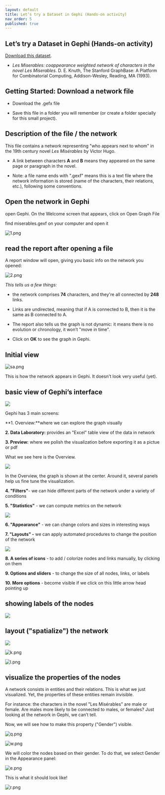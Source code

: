 ```yaml
---
layout: default
title: Let’s try a Dataset in Gephi (Hands-on activity)
nav_order: 5
published: true
---
```


## Let’s try a Dataset in Gephi (Hands-on activity)

[Download this dataset](https://github.com/ubc-library-rc/gephi-palladio/blob/master/miserables_result%202.gexf). 

 - _Les Miserables: coappearance weighted network of characters in the novel Les Miserables_. D. E. Knuth, The Stanford GraphBase: A Platform for Combinatorial Computing, Addison-Wesley, Reading, MA (1993).

## **Getting Started: Download a network file**

- Download the .gefx file

- Save this file in a folder you will remember (or create a folder specially for this small project).

## **Description of the file / the network**

This file contains a network representing "who appears next to whom" in the 19th century novel _Les Misérables_ by Victor Hugo.

 - A link between characters **A** and **B** means they appeared on the same page or paragraph in the novel.

- Note: a file name ends with ".gexf" means this is a text file where the network information is stored (name of the characters, their relations, etc.), following some conventions.

## **Open the network in Gephi**

open Gephi. On the Welcome screen that appears, click on Open Graph File

find miserables.gexf on your computer and open it

![1.png]({{site.baseurl}}/content/figures/1.png)


## **read the report after opening a file**

A report window will open, giving you basic info on the network you opened:

![2.png]({{site.baseurl}}/content/figures/2.png)


_This tells us a few things:_

- the network comprises **74** characters, and they're all connected by **248** links.

- Links are undirected, meaning that if A is connected to B, then it is the same as B connected to A.

- The report also tells us the graph is not dynamic: it means there is no evolution or chronology, it won’t "move in time".

- Click on **OK** to see the graph in Gephi.

## **Initial view**

![sa.png]({{site.baseurl}}/sa.png)

This is how the network appears in Gephi.  It doesn't look very useful (yet).    

## **basic view of Gephi’s interface**

![]({{site.baseurl}}//ba.png)


Gephi has 3 main screens:

**1. Overview:**where we can explore the graph visually

**2. Data Laboratory:** provides an "Excel" table view of the data in network

**3. Preview:** where we polish the visualization before exporting it as a pictue or pdf

What we see here is the Overview.

![]({{site.baseurl}}//ta.png)


In the Overview, the graph is shown at the center. Around it, several panels help us fine tune the visualization.

**4. "Filters"**- we can hide different parts of the network under a variety of conditions

**5. "Statistics"** - we can compute metrics on the network

![]({{site.baseurl}}//67.png)


**6.  "Appearance"** - we can change colors and sizes in interesting ways

**7. "Layouts" -** we can apply automated procedures to change the position of the network

![]({{site.baseurl}}//8910.png)


**8. A series of icons** - to add / colorize nodes and links manually, by clicking on them

**9. Options and sliders** - to change the size of all nodes, links, or labels

**10. More options** - become visible if we click on this little arrow head pointing up


## **showing labels of the nodes**

![]({{site.baseurl}}//h.PNG)

## **layout ("spatialize") the network**
![]({{site.baseurl}}//j.png)

![k.png]({{site.baseurl}}/k.png)

![l.png]({{site.baseurl}}/l.png)


## **visualize the properties of the nodes**
A network consists in entities and their relations. This is what we just visualized. Yet, the properties of these entities remain invisible.

For instance: the characters in the novel "Les Misérables" are male or female. Are males more likely to be connected to males, or females? Just looking at the network in Gephi, we can’t tell.

Now, we will see how to make this property ("Gender") visible.

![q.png]({{site.baseurl}}/q.png)

![w.png]({{site.baseurl}}/w.png)

We will color the nodes based on their gender. To do that, we select Gender in the Appearance panel:

![e.png]({{site.baseurl}}/e.png)

This is what it should look like!

![r.png]({{site.baseurl}}/r.png)
